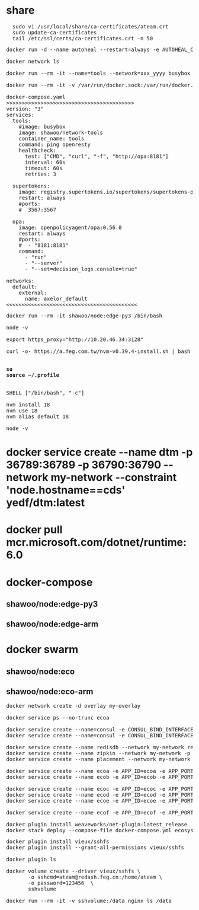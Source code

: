 # share 
<pre>
  sudo vi /usr/local/share/ca-certificates/ateam.crt
  sudo update-ca-certificates
  tail /etc/ssl/certs/ca-certificates.crt -n 50
</pre>

<pre>
docker run -d --name autoheal --restart=always -e AUTOHEAL_CONTAINER_LABEL=all -v /var/run/docker.sock:/var/run/docker.sock willfarrell/autoheal
       
docker network ls
       
docker run --rm -it --name=tools --network=xxx_yyyy busybox /bin/sh

docker run --rm -it -v /var/run/docker.sock:/var/run/docker.sock --user root --network=xxx_yyyy docker /bin/sh       

docker-compose.yaml
>>>>>>>>>>>>>>>>>>>>>>>>>>>>>>>>>>>>>>>>>
version: "3"
services:
  tools:
    #image: busybox
    image: shawoo/network-tools
    container_name: tools
    command: ping openresty
    healthcheck:
      test: ["CMD", "curl", "-f", "http://opa:8181"]
      interval: 60s
      timeout: 60s
      retries: 3

  supertokens:
    image: registry.supertokens.io/supertokens/supertokens-postgresql
    restart: always
    #ports:
    #  3567:3567
       
  opa:
    image: openpolicyagent/opa:0.56.0
    restart: always
    #ports:
    #  - "8181:8181"
    command:
      - "run"
      - "--server"
      - "--set=decision_logs.console=true"

networks:
  default:
    external:
      name: axelor_default
<<<<<<<<<<<<<<<<<<<<<<<<<<<<<<<<<<<<<<<<<<
</pre>
<pre>
docker run --rm -it shawoo/node:edge-py3 /bin/bash

node -v

export https_proxy="http://10.20.46.34:3128"

curl -o- https://a.feg.com.tw/nvm-v0.39.4-install.sh | bash

<strong>
su
source ~/.profile
</strong>
       
SHELL ["/bin/bash", "-c"]
       
nvm install 18
nvm use 18
nvm alias default 18
       
node -v
</pre>

# docker service create --name dtm -p 36789:36789 -p 36790:36790 --network my-network --constraint 'node.hostname==cds' yedf/dtm:latest

# docker pull mcr.microsoft.com/dotnet/runtime:6.0

# docker-compose
## shawoo/node:edge-py3
## shawoo/node:edge-arm
# docker swarm
## shawoo/node:eco    
## shawoo/node:eco-arm

<pre>
docker network create -d overlay my-overlay

docker service ps --no-trunc ecoa

docker service create --name=consul -e CONSUL_BIND_INTERFACE=eth1 --network my-networ -p 8500:8500 --constraint 'node.hostname==cds' consul
docker service create --name=consul -e CONSUL_BIND_INTERFACE=eth0 --network my-network -p 8500:8500 consul

docker service create --name redisdb --network my-network redis
docker service create --name zipkin --network my-network -p 9411:9411 openzipkin/zipkin
docker service create --name placement --network my-network -p 50005:50005 daprio/dapr ./placement -port 50005

docker service create --name ecoa -e APP_ID=ecoa -e APP_PORT=3303 -p 3601:3500 --network my-network --constraint 'node.hostname==cds' shawoo/node:eco
docker service create --name ecob -e APP_ID=ecob -e APP_PORT=3303 -p 3602:3500 --network my-network --constraint 'node.hostname==cds' shawoo/node:eco

docker service create --name ecoc -e APP_ID=ecoc -e APP_PORT=3303 -p 3603:3500 --network my-network --constraint 'node.hostname==black-pearl' shawoo/node:eco-arm
docker service create --name ecod -e APP_ID=ecod -e APP_PORT=3303 -p 3604:3500 --network my-network --constraint 'node.hostname!=black-pearl' shawoo/node:eco
docker service create --name ecoe -e APP_ID=ecoe -e APP_PORT=8080 -p 3605:3500 --network my-network --constraint 'node.hostname==black-pearl' shawoo/java8:eco-arm

docker service create --name ecof -e APP_ID=ecof -e APP_PORT=5000 -p 3606:3500 --network my-network --constraint 'node.hostname==cds' shawoo/dotnet6:eco

docker plugin install weaveworks/net-plugin:latest_release
docker stack deploy --compose-file docker-compose.yml ecosys
</pre>

<pre>
docker plugin install vieux/sshfs
docker plugin install --grant-all-permissions vieux/sshfs

docker plugin ls

docker volume create --driver vieux/sshfs \
       -o sshcmd=ateam@redash.feg.cn:/home/ateam \
       -o password=123456  \
       sshvolume

docker run --rm -it -v sshvolume:/data nginx ls /data
</pre>
